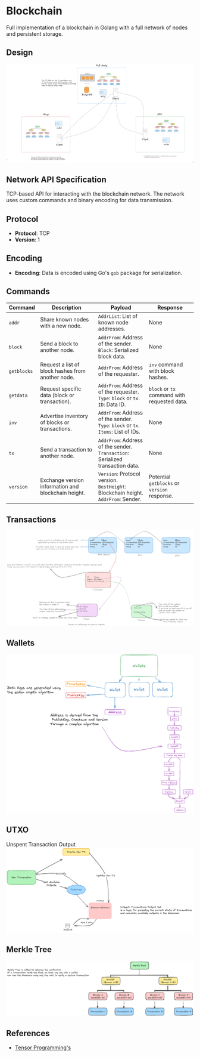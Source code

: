 # Blockchain

Full implementation of a blockchain in Golang with a full network of nodes and persistent storage.




## Design
![](docs/design.excalidraw.png)


## Network API Specification

TCP-based API for interacting with the blockchain network. The network uses custom commands and binary encoding for data transmission.

## Protocol

- **Protocol**: TCP
- **Version**: 1

## Encoding

- **Encoding**: Data is encoded using Go's `gob` package for serialization.


## Commands

| Command   | Description                                          | Payload                                                                                     | Response               |
|-----------|------------------------------------------------------|---------------------------------------------------------------------------------------------|------------------------|
| `addr`    | Share known nodes with a new node.                   | `AddrList`: List of known node addresses.                                                   | None                   |
| `block`   | Send a block to another node.                        | `AddrFrom`: Address of the sender. <br> `Block`: Serialized block data.                     | None                   |
| `getblocks` | Request a list of block hashes from another node.    | `AddrFrom`: Address of the requester.                                                       | `inv` command with block hashes. |
| `getdata` | Request specific data (block or transaction).        | `AddrFrom`: Address of the requester. <br> `Type`: `block` or `tx`. <br> `ID`: Data ID.     | `block` or `tx` command with requested data. |
| `inv`     | Advertise inventory of blocks or transactions.       | `AddrFrom`: Address of the sender. <br> `Type`: `block` or `tx`. <br> `Items`: List of IDs. | None                   |
| `tx`      | Send a transaction to another node.                  | `AddrFrom`: Address of the sender. <br> `Transaction`: Serialized transaction data.         | None                   |
| `version` | Exchange version information and blockchain height.  | `Version`: Protocol version. <br> `BestHeight`: Blockchain height. <br> `AddrFrom`: Sender. | Potential `getblocks` or `version` response. |




## Transactions
![](docs/blockchain.excalidraw.png)

## Wallets
![](docs/wallet.excalidraw.png)

## UTXO
Unspent Transaction Output
![](docs/utxo.excalidraw.png)

## Merkle Tree
![](docs/merkle.excalidraw.png)



## References
- [Tensor Programming's](https://www.youtube.com/watch?v=aE4eDTUAE70&list=PLJbE2Yu2zumC5QE39TQHBLYJDB2gfFE5Q&index=2&ab_channel=TensorProgramming) 
